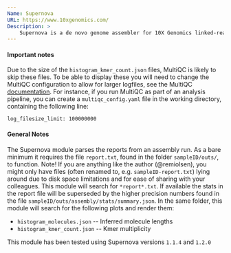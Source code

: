 ```yaml
---
Name: Supernova
URL: https://www.10xgenomics.com/
Description: >
    Supernova is a de novo genome assembler for 10X Genomics linked-reads.
---
```


#### Important notes

Due to the size of the `histogram_kmer_count.json` files, MultiQC is likely to skip these files. To be able to display these you will need to change the MultiQC configuration to allow for larger logfiles, see the MultiQC [documentation](http://multiqc.info/docs/#troubleshooting-1). For instance, if you run MultiQC as part of an analysis pipeline, you can create a `multiqc_config.yaml` file in the working directory, containing the following line:

```
log_filesize_limit: 100000000
```

#### General Notes

The Supernova module parses the reports from an assembly run. As a bare minimum it requires the file `report.txt`, found in the folder `sampleID/outs/`, to function. Note! If you are anything like the author (@remiolsen), you might only have files (often renamed to, e.g. `sampleID-report.txt`) lying around due to disk space limitations and for ease of sharing with your colleagues. This module will search for `*report*.txt`. If available the stats in the report file will be superseded by the higher precision numbers found in the file `sampleID/outs/assembly/stats/summary.json`. In the same folder, this module will search for the following plots and render them:

* `histogram_molecules.json` -- Inferred molecule lengths
* `histogram_kmer_count.json` -- Kmer multiplicity

This module has been tested using Supernova versions `1.1.4` and `1.2.0`

